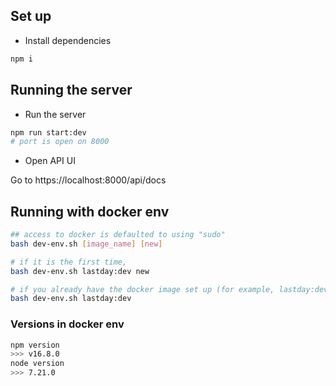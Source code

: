 ## Set up

* Install dependencies

```bash
npm i
```

## Running the server

* Run the server

``` bash
npm run start:dev
# port is open on 8000
```

* Open API UI

Go to https://localhost:8000/api/docs

## Running with docker env

``` bash
## access to docker is defaulted to using "sudo"
bash dev-env.sh [image_name] [new]

# if it is the first time,
bash dev-env.sh lastday:dev new

# if you already have the docker image set up (for example, lastday:dev)
bash dev-env.sh lastday:dev
```

### Versions in docker env

```bash
npm version
>>> v16.8.0
node version
>>> 7.21.0
```
